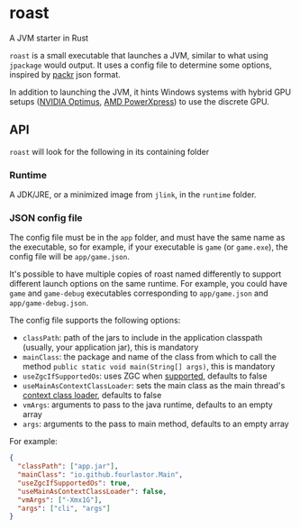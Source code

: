 # roast

A JVM starter in Rust

`roast` is a small executable that launches a JVM, similar to what using `jpackage` would output. It uses a config file to determine some options, inspired by [packr](https://github.com/libgdx/packr/) json format.

In addition to launching the JVM, it hints Windows systems with hybrid GPU setups ([NVIDIA Optimus](https://docs.nvidia.com/gameworks/content/technologies/desktop/optimus.htm), [AMD PowerXpress](https://gpuopen.com/learn/amdpowerxpressrequesthighperformance/)) to use the discrete GPU.

## API

`roast` will look for the following in its containing folder

### Runtime

A JDK/JRE, or a minimized image from `jlink`, in the `runtime` folder.

### JSON config file

The config file must be in the `app` folder, and must have the same name as the executable, so for example, if your executable is `game` (or `game.exe`), the config file will be `app/game.json`.

It's possible to have multiple copies of roast named differently to support different launch options on the same runtime. For example, you could have `game` and `game-debug` executables corresponding to `app/game.json` and `app/game-debug.json`.

The config file supports the following options:

- `classPath`: path of the jars to include in the application classpath (usually, your application jar), this is mandatory
- `mainClass`: the package and name of the class from which to call the method `public static void main(String[] args)`, this is mandatory
- `useZgcIfSupportedOs`: uses ZGC when [supported](https://wiki.openjdk.org/display/zgc/Main#Main-SupportedPlatforms), defaults to false
- `useMainAsContextClassLoader`: sets the main class as the main thread's [context class loader](https://docs.oracle.com/javase/8/docs/api/java/lang/Thread.html#getContextClassLoader--), defaults to false
- `vmArgs`: arguments to pass to the java runtime, defaults to an empty array
- `args`: arguments to the pass to main method, defaults to an empty array

For example:

```json
{
  "classPath": ["app.jar"],
  "mainClass": "io.github.fourlastor.Main",
  "useZgcIfSupportedOs": true,
  "useMainAsContextClassLoader": false,
  "vmArgs": ["-Xmx1G"],
  "args": ["cli", "args"]
}
```

